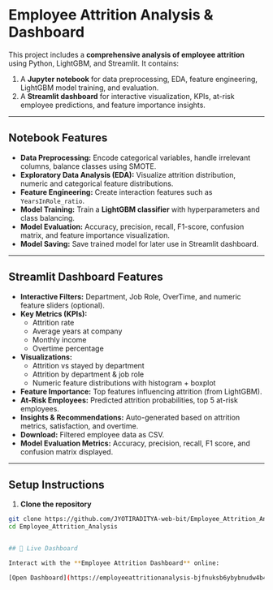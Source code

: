 # Employee Attrition Analysis & Dashboard

This project includes a **comprehensive analysis of employee attrition** using Python, LightGBM, and Streamlit. It contains:

1. A **Jupyter notebook** for data preprocessing, EDA, feature engineering, LightGBM model training, and evaluation.
2. A **Streamlit dashboard** for interactive visualization, KPIs, at-risk employee predictions, and feature importance insights.

---

## Notebook Features

- **Data Preprocessing:** Encode categorical variables, handle irrelevant columns, balance classes using SMOTE.  
- **Exploratory Data Analysis (EDA):** Visualize attrition distribution, numeric and categorical feature distributions.  
- **Feature Engineering:** Create interaction features such as `YearsInRole_ratio`.  
- **Model Training:** Train a **LightGBM classifier** with hyperparameters and class balancing.  
- **Model Evaluation:** Accuracy, precision, recall, F1-score, confusion matrix, and feature importance visualization.  
- **Model Saving:** Save trained model for later use in Streamlit dashboard.

---

## Streamlit Dashboard Features

- **Interactive Filters:** Department, Job Role, OverTime, and numeric feature sliders (optional).  
- **Key Metrics (KPIs):**  
  - Attrition rate  
  - Average years at company  
  - Monthly income  
  - Overtime percentage  
- **Visualizations:**  
  - Attrition vs stayed by department  
  - Attrition by department & job role  
  - Numeric feature distributions with histogram + boxplot  
- **Feature Importance:** Top features influencing attrition (from LightGBM).  
- **At-Risk Employees:** Predicted attrition probabilities, top 5 at-risk employees.  
- **Insights & Recommendations:** Auto-generated based on attrition metrics, satisfaction, and overtime.  
- **Download:** Filtered employee data as CSV.  
- **Model Evaluation Metrics:** Accuracy, precision, recall, F1 score, and confusion matrix displayed.

---

## Setup Instructions

1. **Clone the repository**

```bash
git clone https://github.com/JYOTIRADITYA-web-bit/Employee_Attrition_Analysis.git
cd Employee_Attrition_Analysis


## 🚀 Live Dashboard

Interact with the **Employee Attrition Dashboard** online:

[Open Dashboard](https://employeeattritionanalysis-bjfnuksb6ybybnudw4b4z5.streamlit.app/)